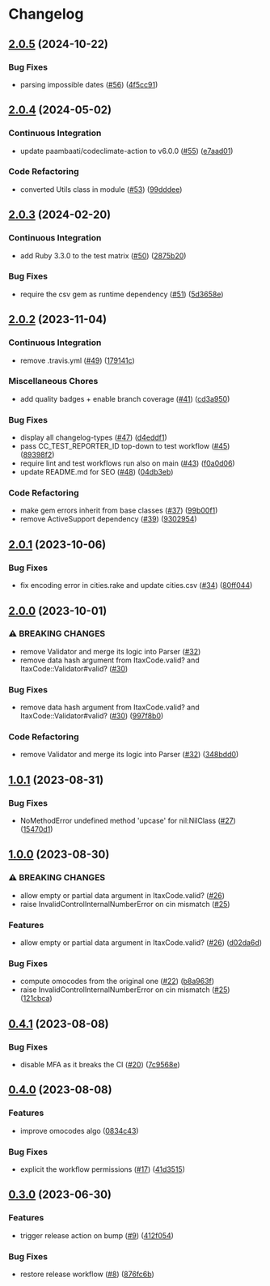 # Changelog

## [2.0.5](https://github.com/matteoredz/itax-code/compare/v2.0.4...v2.0.5) (2024-10-22)


### Bug Fixes

* parsing impossible dates ([#56](https://github.com/matteoredz/itax-code/issues/56)) ([4f5cc91](https://github.com/matteoredz/itax-code/commit/4f5cc91805db82f4195b75f677a95b37935d664d))

## [2.0.4](https://github.com/matteoredz/itax-code/compare/v2.0.3...v2.0.4) (2024-05-02)


### Continuous Integration

* update paambaati/codeclimate-action to v6.0.0 ([#55](https://github.com/matteoredz/itax-code/issues/55)) ([e7aad01](https://github.com/matteoredz/itax-code/commit/e7aad0168aa18df97235171082e9bd40287dee84))


### Code Refactoring

* converted Utils class in module ([#53](https://github.com/matteoredz/itax-code/issues/53)) ([99dddee](https://github.com/matteoredz/itax-code/commit/99dddee715b3bc5deccd27c6734832e7f9ec7cd0))

## [2.0.3](https://github.com/matteoredz/itax-code/compare/v2.0.2...v2.0.3) (2024-02-20)


### Continuous Integration

* add Ruby 3.3.0 to the test matrix ([#50](https://github.com/matteoredz/itax-code/issues/50)) ([2875b20](https://github.com/matteoredz/itax-code/commit/2875b2002d56327a0fbd652b275235093afebd62))


### Bug Fixes

* require the csv gem as runtime dependency ([#51](https://github.com/matteoredz/itax-code/issues/51)) ([5d3658e](https://github.com/matteoredz/itax-code/commit/5d3658ee8b4394a72555d3538b5ff30a18386491))

## [2.0.2](https://github.com/matteoredz/itax-code/compare/v2.0.1...v2.0.2) (2023-11-04)


### Continuous Integration

* remove .travis.yml ([#49](https://github.com/matteoredz/itax-code/issues/49)) ([179141c](https://github.com/matteoredz/itax-code/commit/179141c9fc6aedefaad7f38cab70d6aa0d31e478))


### Miscellaneous Chores

* add quality badges + enable branch coverage ([#41](https://github.com/matteoredz/itax-code/issues/41)) ([cd3a950](https://github.com/matteoredz/itax-code/commit/cd3a950d85bf499526e7aa89dd468cb324e60e1b))


### Bug Fixes

* display all changelog-types ([#47](https://github.com/matteoredz/itax-code/issues/47)) ([d4eddf1](https://github.com/matteoredz/itax-code/commit/d4eddf109fc2bf112ded9f7ee7fca4d188269aaa))
* pass CC_TEST_REPORTER_ID top-down to test workflow ([#45](https://github.com/matteoredz/itax-code/issues/45)) ([89398f2](https://github.com/matteoredz/itax-code/commit/89398f2fd681f62296268a1aeffd6f0782ccdf95))
* require lint and test workflows run also on main ([#43](https://github.com/matteoredz/itax-code/issues/43)) ([f0a0d06](https://github.com/matteoredz/itax-code/commit/f0a0d06cc3682c39b2a5036d7bddc205eb0fc21c))
* update README.md for SEO ([#48](https://github.com/matteoredz/itax-code/issues/48)) ([04db3eb](https://github.com/matteoredz/itax-code/commit/04db3eb4299e22b598fd13223fb4f8e36da52539))


### Code Refactoring

* make gem errors inherit from base classes ([#37](https://github.com/matteoredz/itax-code/issues/37)) ([99b00f1](https://github.com/matteoredz/itax-code/commit/99b00f152d9172bebd5f59d4d69e187cf7968a23))
* remove ActiveSupport dependency ([#39](https://github.com/matteoredz/itax-code/issues/39)) ([9302954](https://github.com/matteoredz/itax-code/commit/93029541f510924a92acdf413f33a1b9ea939230))

## [2.0.1](https://github.com/matteoredz/itax-code/compare/v2.0.0...v2.0.1) (2023-10-06)


### Bug Fixes

* fix encoding error in cities.rake and update cities.csv ([#34](https://github.com/matteoredz/itax-code/issues/34)) ([80ff044](https://github.com/matteoredz/itax-code/commit/80ff044cfd4961348304f3d99b3f7bbe96773a4f))

## [2.0.0](https://github.com/matteoredz/itax-code/compare/v1.0.1...v2.0.0) (2023-10-01)


### ⚠ BREAKING CHANGES

* remove Validator and merge its logic into Parser ([#32](https://github.com/matteoredz/itax-code/issues/32))
* remove data hash argument from ItaxCode.valid? and ItaxCode::Validator#valid? ([#30](https://github.com/matteoredz/itax-code/issues/30))

### Bug Fixes

* remove data hash argument from ItaxCode.valid? and ItaxCode::Validator#valid? ([#30](https://github.com/matteoredz/itax-code/issues/30)) ([997f8b0](https://github.com/matteoredz/itax-code/commit/997f8b0b9f4bc00012475950a84465bf06b73a52))


### Code Refactoring

* remove Validator and merge its logic into Parser ([#32](https://github.com/matteoredz/itax-code/issues/32)) ([348bdd0](https://github.com/matteoredz/itax-code/commit/348bdd003d1709b0dd2d41e58b0307a1b8e23ab1))

## [1.0.1](https://github.com/matteoredz/itax-code/compare/v1.0.0...v1.0.1) (2023-08-31)


### Bug Fixes

* NoMethodError undefined method 'upcase' for nil:NilClass ([#27](https://github.com/matteoredz/itax-code/issues/27)) ([15470d1](https://github.com/matteoredz/itax-code/commit/15470d104a8c0c958e24de199243692e88a94b92))

## [1.0.0](https://github.com/matteoredz/itax-code/compare/v0.4.1...v1.0.0) (2023-08-30)


### ⚠ BREAKING CHANGES

* allow empty or partial data argument in ItaxCode.valid? ([#26](https://github.com/matteoredz/itax-code/issues/26))
* raise InvalidControlInternalNumberError on cin mismatch ([#25](https://github.com/matteoredz/itax-code/issues/25))

### Features

* allow empty or partial data argument in ItaxCode.valid? ([#26](https://github.com/matteoredz/itax-code/issues/26)) ([d02da6d](https://github.com/matteoredz/itax-code/commit/d02da6d17a4c04e1a5e07d7dd9d9d966479346bd))


### Bug Fixes

* compute omocodes from the original one ([#22](https://github.com/matteoredz/itax-code/issues/22)) ([b8a963f](https://github.com/matteoredz/itax-code/commit/b8a963faba2c46e1d23c0dc643a257aabd648dd9))
* raise InvalidControlInternalNumberError on cin mismatch ([#25](https://github.com/matteoredz/itax-code/issues/25)) ([121cbca](https://github.com/matteoredz/itax-code/commit/121cbcaf75788c99bee4ffd7a997d07783a7fc15))

## [0.4.1](https://github.com/matteoredz/itax-code/compare/v0.4.0...v0.4.1) (2023-08-08)


### Bug Fixes

* disable MFA as it breaks the CI ([#20](https://github.com/matteoredz/itax-code/issues/20)) ([7c9568e](https://github.com/matteoredz/itax-code/commit/7c9568e66618e324d4da137ddc6d0680b6900daa))

## [0.4.0](https://github.com/matteoredz/itax-code/compare/v0.3.0...v0.4.0) (2023-08-08)


### Features

* improve omocodes algo ([0834c43](https://github.com/matteoredz/itax-code/commit/0834c4372d300e29057bc283556b6af532cca722))


### Bug Fixes

* explicit the workflow permissions ([#17](https://github.com/matteoredz/itax-code/issues/17)) ([41d3515](https://github.com/matteoredz/itax-code/commit/41d35154db7f18622369a0b35ce0eb6b13fe4812))

## [0.3.0](https://github.com/matteoredz/itax-code/compare/v0.2.0...v0.3.0) (2023-06-30)


### Features

* trigger release action on bump ([#9](https://github.com/matteoredz/itax-code/issues/9)) ([412f054](https://github.com/matteoredz/itax-code/commit/412f054a9e93d95bcf86244121c3097c8e76f515))


### Bug Fixes

* restore release workflow ([#8](https://github.com/matteoredz/itax-code/issues/8)) ([876fc6b](https://github.com/matteoredz/itax-code/commit/876fc6bb69d31e73e611a0e74ee1b27ed2fea966))
